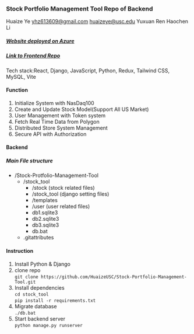 ### Stock Portfolio Management Tool Repo of Backend

Huaize Ye yhz613609@gmail.com huaizeye@usc.edu
Yuxuan Ren
Haochen Li

##### [Website deployed on Azure](https://purple-bush-0fbcbce1e.5.azurestaticapps.net/#/register)
##### [Link to Frontend Repo](https://github.com/HuaizeUSC/stock-portfolio-frontend)

Tech stack:React, Django, JavaScript, Python, Redux, Tailwind CSS, MySQL, Vite

#### Function

1. Initialize System with NasDaq100
2. Create and Update Stock Model(Support All US Market)
3. User Management with Token system
4. Fetch Real Time Data from Polygon
5. Distributed Store System Management
6. Secure API with Authorization

#### Backend
##### Main File structure
- /Stock-Protfolio-Management-Tool
  - /stock_tool
    - /stock (stock related files)
    - /stock_tool (django setting files)
    - /templates
    - /user (user related files)
    - db1.sqlite3
    - db2.sqlite3
    - db3.sqlite3
    - db.bat
  - .gitattributes

#### Instruction
1. Install Python & Django
2. clone repo  
`git clone https://github.com/HuaizeUSC/Stock-Portfolio-Management-Tool.git`
3. Install dependencies  
`cd stock_tool`  
`pip install -r requirements.txt`  
4. Migrate database  
`./db.bat`
5. Start backend server  
`python manage.py runserver`
